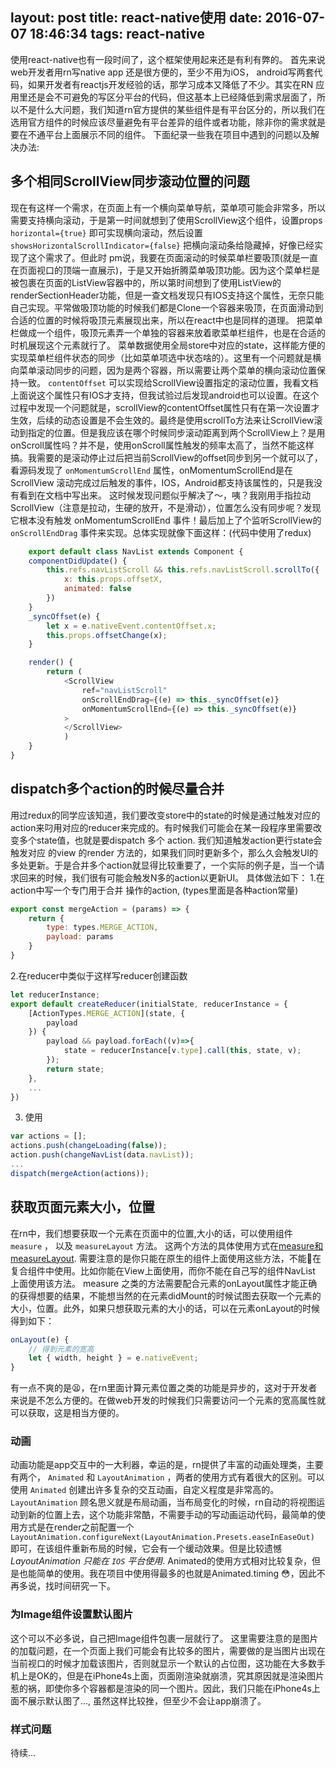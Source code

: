 layout: post
title: react-native使用
date: 2016-07-07 18:46:34
tags: react-native
---
使用react-native也有一段时间了，这个框架使用起来还是有利有弊的。 首先来说web开发者用rn写native app 还是很方便的，至少不用为iOS， android写两套代码，如果开发者有reactjs开发经验的话，那学习成本又降低了不少。其实在RN 应用里还是会不可避免的写区分平台的代码，但这基本上已经降低到需求层面了，所以不是什么大问题，我们知道rn官方提供的某些组件是有平台区分的，所以我们在选用官方组件的时候应该尽量避免有平台差异的组件或者功能，除非你的需求就是要在不通平台上面展示不同的组件。
下面纪录一些我在项目中遇到的问题以及解决办法:

## 多个相同ScrollView同步滚动位置的问题
现在有这样一个需求，在页面上有一个横向菜单导航，菜单项可能会非常多，所以需要支持横向滚动，于是第一时间就想到了使用ScrollView这个组件，设置props `horizontal={true}` 即可实现横向滚动，然后设置 `showsHorizontalScrollIndicator={false}` 把横向滚动条给隐藏掉，好像已经实现了这个需求了。但此时 pm说，我要在页面滚动的时候菜单栏要吸顶(就是一直在页面视口的顶端一直展示)，于是又开始折腾菜单吸顶功能。因为这个菜单栏是被包裹在页面的ListView容器中的，所以第时间想到了使用ListView的 renderSectionHeader功能，但是一查文档发现只有IOS支持这个属性，无奈只能自己实现。平常做吸顶功能的时候我们都是Clone一个容器来吸顶，在页面滑动到合适的位置的时候将吸顶元素展现出来，所以在react中也是同样的道理。 把菜单栏做成一个组件，吸顶元素弄一个单独的容器来放着歌菜单栏组件，也是在合适的时机展现这个元素就行了。 菜单数据使用全局store中对应的state，这样能方便的实现菜单栏组件状态的同步（比如菜单项选中状态啥的）。这里有一个问题就是横向菜单滚动同步的问题，因为是两个容器，所以需要让两个菜单的横向滚动位置保持一致。 `contentOffset` 可以实现给ScrollView设置指定的滚动位置，我看文档上面说这个属性只有IOS才支持，但我试验过后发现android也可以设置。在这个过程中发现一个问题就是，scrollView的contentOffset属性只有在第一次设置才生效，后续的动态设置是不会生效的。最终是使用scrollTo方法来让ScrollView滚动到指定的位置。但是我应该在哪个时候同步滚动距离到两个ScrollView上？是用onScroll属性吗？并不是，使用onScroll属性触发的频率太高了，当然不能这样搞。我需要的是滚动停止过后把当前ScrollView的offset同步到另一个就可以了，看源码发现了 `onMomentumScrollEnd` 属性，onMomentumScrollEnd是在ScrollView 滚动完成过后触发的事件，IOS，Android都支持该属性的，只是我没有看到在文档中写出来。
这时候发现问题似乎解决了～，咦？我刚用手指拉动ScrollView（注意是拉动，生硬的放开，不是滑动），位置怎么没有同步呢？发现它根本没有触发 onMomentumScrollEnd 事件！最后加上了个监听ScrollView的 `onScrollEndDrag` 事件来实现。总体实现就像下面这样：(代码中使用了redux)
```javascript
    export default class NavList extends Component {
    componentDidUpdate() {
        this.refs.navListScroll && this.refs.navListScroll.scrollTo({
            x: this.props.offsetX,
            animated: false
        })
    }
    _syncOffset(e) {
        let x = e.nativeEvent.contentOffset.x;
        this.props.offsetChange(x);
    }

    render() {
        return (
            <ScrollView
                ref="navListScroll"
                onScrollEndDrag={(e) => this._syncOffset(e)}
                onMomentumScrollEnd={(e) => this._syncOffset(e)}
            >
            </ScrollView>
            )
    }
}
```

## dispatch多个action的时候尽量合并
用过redux的同学应该知道，我们要改变store中的state的时候是通过触发对应的action来叼用对应的reducer来完成的。有时候我们可能会在某一段程序里需要改变多个state值，也就是要dispatch 多个 action. 我们知道触发action更行state会触发对应 的view 的render 方法的，如果我们同时更新多个，那么久会触发UI的多处更新。于是合并多个action就显得比较重要了，一个实际的例子是，当一个请求回来的时候，我们很有可能会触发N多的action以更新UI。
具体做法如下： 
1.在action中写一个专门用于合并 操作的action, (types里面是各种action常量)
```javascript
export const mergeAction = (params) => {
    return {
        type: types.MERGE_ACTION,
        payload: params
    }
}
```

2.在reducer中类似于这样写reducer创建函数
```javascript
let reducerInstance;
export default createReducer(initialState, reducerInstance = {
    [ActionTypes.MERGE_ACTION](state, {
        payload
    }) {
        payload && payload.forEach((v)=>{
            state = reducerInstance[v.type].call(this, state, v);
        });
        return state;
    },
    ...
})
```

3. 使用

```javascript
var actions = [];
actions.push(changeLoading(false));
action.push(changeNavList(data.navList));
...
dispatch(mergeAction(actions));

```

## 获取页面元素大小，位置
在rn中，我们想要获取一个元素在页面中的位置,大小的话，可以使用组件 `measure` ， 以及 `measureLayout` 方法。 这两个方法的具体使用方式在[measure和measureLayout](http://reactnative.cn/docs/0.28/nativemethodsmixin.html#content). 需要注意的是你只能在原生的组件上面使用这些方法，不能🐶在复合组件中使用。比如你能在View上面使用，而你不能在自己写的组件NavList 上面使用该方法。 measure 之类的方法需要配合元素的onLayout属性才能正确的获得想要的结果，不能想当然的在元素didMount的时候试图去获取一个元素的大小，位置。此外，如果只想获取元素的大小的话，可以在元素onLayout的时候得到如下：
```javascript
onLayout(e) {
    // 得到元素的宽高
    let { width, height } = e.nativeEvent;
}
```
有一点不爽的是😫，在rn里面计算元素位置之类的功能是异步的，这对于开发者来说是不怎么方便的。在做web开发的时候我们只需要访问一个元素的宽高属性就可以获取，这是相当方便的。

### 动画
动画功能是app交互中的一大利器，幸运的是，rn提供了丰富的动画处理类，主要有两个， `Animated` 和  `LayoutAnimation` ，两者的使用方式有着很大的区别。可以使用 `Animated` 创建出许多复杂的交互动画，自定义程度是非常高的。 `LayoutAnimation` 顾名思义就是布局动画，当布局变化的时候，rn自动的将视图运动到新的位置上去，这个功能非常酷，不需要手动的写动画运动代码，最简单的使用方式是在render之前配置一个 `LayoutAnimation.configureNext(LayoutAnimation.Presets.easeInEaseOut)` 即可，在该组件重新布局的时候，它会有一个缓动效果。但是比较遗憾   *LayoutAnimation 只能在 `IOS` 平台使用*. 
Animated的使用方式相对比较复杂，但是也能简单的使用。我在项目中使用得最多的也就是Animated.timing 😳，因此不再多说，找时间研究一下。

### 为Image组件设置默认图片
这个可以不必多说，自己把Image组件包裹一层就行了。 这里需要注意的是图片的加载问题，在一个页面上我们可能会有比较多的图片，需要做的是当图片出现在当前视口的时候才加载该图片，否则就显示一个默认的占位图，这功能在大多数手机上是OK的，但是在iPhone4s上面，页面刚渲染就崩溃，究其原因就是渲染图片惹的祸，即使你多个容器都是渲染的同一个图片。因此，我们只能在iPhone4s上面不展示默认图了..., 虽然这样比较挫，但至少不会让app崩溃了。

### 样式问题
待续...

